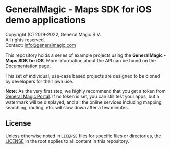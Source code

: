 # GeneralMagic - Maps SDK for iOS demo applications

Copyright (C) 2019-2022, General Magic B.V.  
All rights reserved.  
Contact: info@generalmagic.com

This repository holds a series of example projects using the **GeneralMagic - Maps SDK for iOS**. More information about the API can be found on the [Documentation](https://developer.generalmagic.com/documentation) page.

This set of individual, use-case based projects are designed to be cloned by developers for their own use.

**Note:** As the very first step, we highly recommend that you get a token from [General Magic Portal](https://developer.generalmagic.com/api). If no token is set, you can still test your apps, but a watermark will be displayed, and all the online services including mapping, searching, routing, etc. will slow down after a few minutes.

## License

Unless otherwise noted in `LICENSE` files for specific files or directories, the [LICENSE](LICENSE) in the root applies to all content in this repository.
